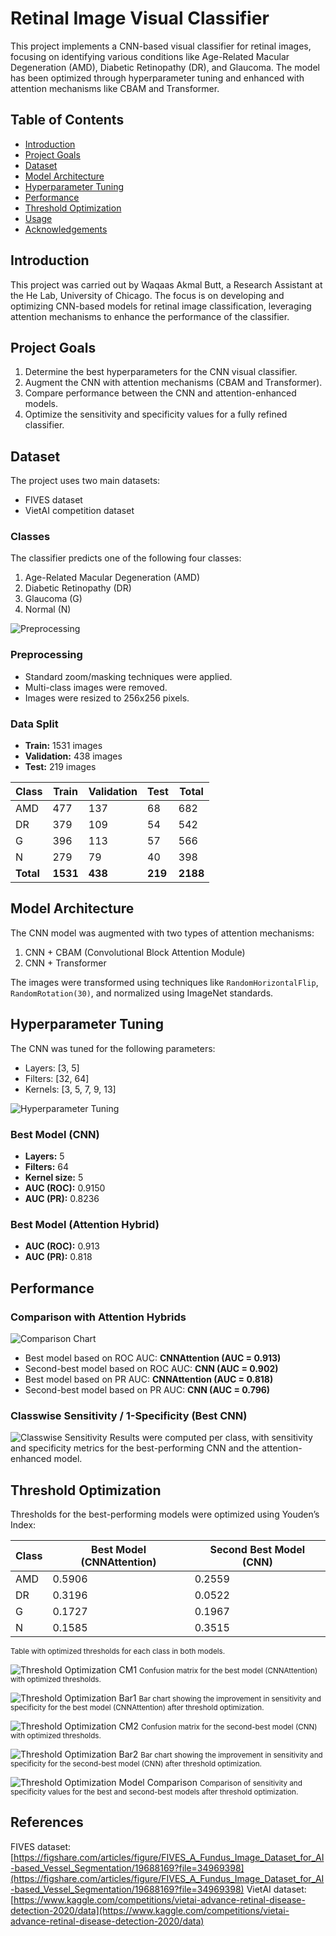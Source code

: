 # Retinal Image Visual Classifier

This project implements a CNN-based visual classifier for retinal images, focusing on identifying various conditions like Age-Related Macular Degeneration (AMD), Diabetic Retinopathy (DR), and Glaucoma. The model has been optimized through hyperparameter tuning and enhanced with attention mechanisms like CBAM and Transformer.

## Table of Contents
- [Introduction](#introduction)
- [Project Goals](#project-goals)
- [Dataset](#dataset)
- [Model Architecture](#model-architecture)
- [Hyperparameter Tuning](#hyperparameter-tuning)
- [Performance](#performance)
- [Threshold Optimization](#threshold-optimization)
- [Usage](#usage)
- [Acknowledgements](#acknowledgements)

## Introduction
This project was carried out by Waqaas Akmal Butt, a Research Assistant at the He Lab, University of Chicago. The focus is on developing and optimizing CNN-based models for retinal image classification, leveraging attention mechanisms to enhance the performance of the classifier.

## Project Goals
1. Determine the best hyperparameters for the CNN visual classifier.
2. Augment the CNN with attention mechanisms (CBAM and Transformer).
3. Compare performance between the CNN and attention-enhanced models.
4. Optimize the sensitivity and specificity values for a fully refined classifier.

## Dataset
The project uses two main datasets:
- FIVES dataset
- VietAI competition dataset

### Classes
The classifier predicts one of the following four classes:
1. Age-Related Macular Degeneration (AMD)
2. Diabetic Retinopathy (DR)
3. Glaucoma (G)
4. Normal (N)

![Preprocessing](fig/preprocessing.png)

### Preprocessing
- Standard zoom/masking techniques were applied.
- Multi-class images were removed.
- Images were resized to 256x256 pixels.

### Data Split
- **Train:** 1531 images
- **Validation:** 438 images
- **Test:** 219 images

| Class | Train | Validation | Test | Total |
|-------|-------|------------|------|-------|
| AMD   | 477   | 137        | 68   | 682   |
| DR    | 379   | 109        | 54   | 542   |
| G     | 396   | 113        | 57   | 566   |
| N     | 279   | 79         | 40   | 398   |
| **Total** | **1531** | **438** | **219** | **2188** |

## Model Architecture
The CNN model was augmented with two types of attention mechanisms:
1. CNN + CBAM (Convolutional Block Attention Module)
2. CNN + Transformer

The images were transformed using techniques like `RandomHorizontalFlip`, `RandomRotation(30)`, and normalized using ImageNet standards.

## Hyperparameter Tuning
The CNN was tuned for the following parameters:
- Layers: [3, 5]
- Filters: [32, 64]
- Kernels: [3, 5, 7, 9, 13]

![Hyperparameter Tuning](fig/hyper.png)

### Best Model (CNN)
- **Layers:** 5
- **Filters:** 64
- **Kernel size:** 5
- **AUC (ROC):** 0.9150
- **AUC (PR):** 0.8236

### Best Model (Attention Hybrid)
- **AUC (ROC):** 0.913
- **AUC (PR):** 0.818

## Performance
### Comparison with Attention Hybrids
![Comparison Chart](fig/augment.png)
- Best model based on ROC AUC: **CNNAttention (AUC = 0.913)**
- Second-best model based on ROC AUC: **CNN (AUC = 0.902)**
- Best model based on PR AUC: **CNNAttention (AUC = 0.818)**
- Second-best model based on PR AUC: **CNN (AUC = 0.796)**

### Classwise Sensitivity / 1-Specificity (Best CNN)
![Classwise Sensitivity](fig/sensspec.png)
Results were computed per class, with sensitivity and specificity metrics for the best-performing CNN and the attention-enhanced model.

## Threshold Optimization
Thresholds for the best-performing models were optimized using Youden’s Index:

| Class | Best Model (CNNAttention) | Second Best Model (CNN) |
|-------|---------------------------|-------------------------|
| AMD   | 0.5906                    | 0.2559                  |
| DR    | 0.3196                    | 0.0522                  |
| G     | 0.1727                    | 0.1967                  |
| N     | 0.1585                    | 0.3515                  |
<small>Table with optimized thresholds for each class in both models.</small>

![Threshold Optimization CM1](fig/cm_best.png)
<small>Confusion matrix for the best model (CNNAttention) with optimized thresholds.</small>

![Threshold Optimization Bar1](fig/bars_best.png)
<small>Bar chart showing the improvement in sensitivity and specificity for the best model (CNNAttention) after threshold optimization.</small>

![Threshold Optimization CM2](fig/cm_sbest.png)
<small>Confusion matrix for the second-best model (CNN) with optimized thresholds.</small>

![Threshold Optimization Bar2](fig/bars_sbest.png)
<small>Bar chart showing the improvement in sensitivity and specificity for the second-best model (CNN) after threshold optimization.</small>

![Threshold Optimization Model Comparison](fig/bars_comparison.png)
<small>Comparison of sensitivity and specificity values for the best and second-best models after threshold optimization.</small>

## References
FIVES dataset: [https://figshare.com/articles/figure/FIVES_A_Fundus_Image_Dataset_for_AI-based_Vessel_Segmentation/19688169?file=34969398](https://figshare.com/articles/figure/FIVES_A_Fundus_Image_Dataset_for_AI-based_Vessel_Segmentation/19688169?file=34969398)
VietAI dataset: [https://www.kaggle.com/competitions/vietai-advance-retinal-disease-detection-2020/data](https://www.kaggle.com/competitions/vietai-advance-retinal-disease-detection-2020/data)
